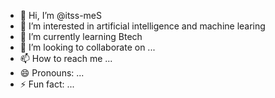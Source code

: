 - 👋 Hi, I’m @itss-meS
- 👀 I’m interested in artificial intelligence and machine learing
- 🌱 I’m currently learning Btech
- 💞️ I’m looking to collaborate on ...
- 📫 How to reach me ...
- 😄 Pronouns: ...
- ⚡ Fun fact: ...

<!---
itss-meS/itss-meS is a ✨ special ✨ repository because its `README.md` (this file) appears on your GitHub profile.
You can click the Preview link to take a look at your changes.
--->
